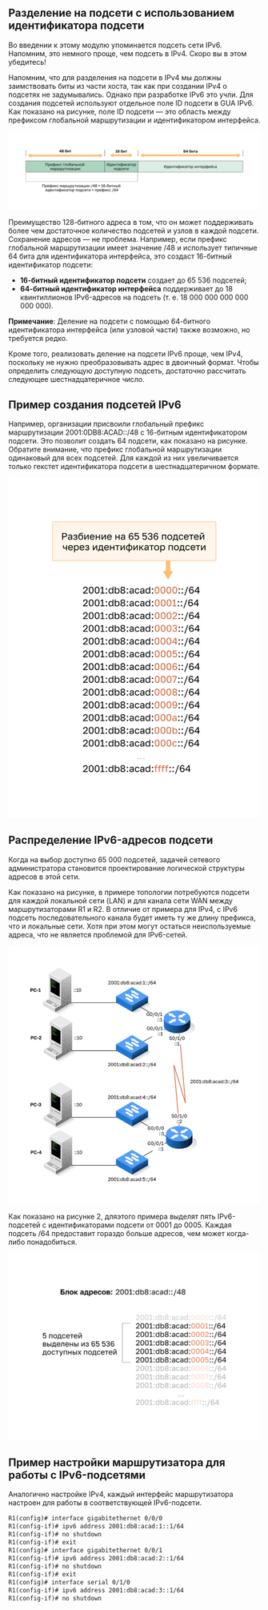<!-- verified: agorbachev 03.05.2022 -->

<!-- 12.8.1 -->
## Разделение на подсети с использованием идентификатора подсети

Во введении к этому модулю упоминается подсеть сети IPv6. Напомним, это немного проще, чем подсеть в IPv4. Скоро вы в этом убедитесь!

Напомним, что для разделения на подсети в IPv4 мы должны заимствовать биты из части хоста, так как при создании IPv4 о подсетях не задумывались. Однако при разработке IPv6 это учли. Для создания подсетей используют отдельное поле ID подсети в GUA IPv6. Как показано на рисунке, поле ID подсети — это область между префиксом глобальной маршрутизации и идентификатором интерфейса.

![](./assets/12.8.1.svg "GUA с 16-разрядным идентификатором подсети")


Преимущество 128-битного адреса в том, что он может поддерживать более чем достаточное количество подсетей и узлов в каждой подсети. Сохранение адресов — не проблема. Например, если префикс глобальной маршрутизации имеет значение /48 и использует типичные 64 бита для идентификатора интерфейса, это создаст 16-битный идентификатор подсети:

* **16-битный идентификатор подсети** создает до 65 536 подсетей;
* **64-битный идентификатор интерфейса** поддерживает до 18 квинтиллионов IPv6-адресов  на подсеть (т. е. 18 000 000 000 000 000 000).

**Примечание**: Деление на подсети с помощью 64-битного идентификатора интерфейса (или узловой части) также возможно, но требуется редко.

Кроме того, реализовать деление на подсети IPv6 проще, чем IPv4, поскольку не нужно преобразовывать адрес в двоичный формат. Чтобы определить следующую доступную подсеть, достаточно рассчитать следующее шестнадцатеричное число.

<!-- 12.8.2 -->
## Пример создания подсетей IPv6

Например, организации присвоили глобальный префикс маршрутизации 2001:0DB8:ACAD::/48 с 16-битным идентификатором подсети. Это позволит создать 64 подсети, как показано на рисунке. Обратите внимание, что префикс глобальной маршрутизации одинаковый для всех подсетей. Для каждой из них увеличивается только гекстет идентификатора подсети в шестнадцатеричном формате.

![](./assets/12.8.2.svg "Организация подсетей с помощью идентификатора подсети")


<!-- 12.8.3 -->
## Распределение IPv6-адресов подсети

Когда на выбор доступно 65 000 подсетей, задачей сетевого администратора становится проектирование логической структуры адресов в этой сети.

Как показано на рисунке, в примере топологии потребуются подсети для каждой локальной сети (LAN) и для канала сети WAN между маршрутизаторами R1 и R2. В отличие от примера для IPv4, с IPv6 подсеть последовательного канала будет иметь ту же длину префикса, что и локальные сети. Хотя при этом могут остаться неиспользуемые адреса, что не является проблемой для IPv6-сетей.

![](./assets/12.8.3-1.svg "Пример топологии")


Как показано на рисунке 2, дляэтого  примера выделят пять IPv6-подсетей с идентификаторами подсети от 0001 до 0005. Каждая подсеть /64 предоставит гораздо больше адресов, чем может когда-либо понадобиться.

![](./assets/12.8.3-2.svg)


<!-- 12.8.4 -->
## Пример настройки маршрутизатора для работы с IPv6-подсетями 

Аналогично настройке IPv4, каждый интерфейс маршрутизатора настроен для работы в соответствующей IPv6-подсети.

```
R1(config)# interface gigabitethernet 0/0/0 
R1(config-if)# ipv6 address 2001:db8:acad:1::1/64
R1(config-if)# no shutdown
R1(config-if)# exit
R1(config)# interface gigabitethernet 0/0/1 
R1(config-if)# ipv6 address 2001:db8:acad:2::1/64
R1(config-if)# no shutdown
R1(config-if)# exit
R1(config)# interface serial 0/1/0 
R1(config-if)# ipv6 address 2001:db8:acad:3::1/64
R1(config-if)# no shutdown
```

<!-- 12.8.5 -->
<!-- quiz -->

